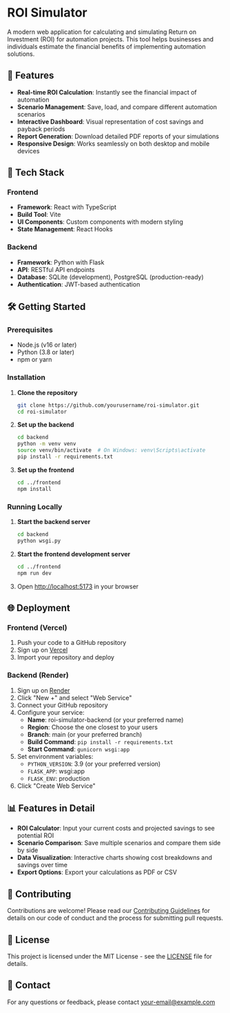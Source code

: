 # ROI Simulator

A modern web application for calculating and simulating Return on Investment (ROI) for automation projects. This tool helps businesses and individuals estimate the financial benefits of implementing automation solutions.

## 🌟 Features

- **Real-time ROI Calculation**: Instantly see the financial impact of automation
- **Scenario Management**: Save, load, and compare different automation scenarios
- **Interactive Dashboard**: Visual representation of cost savings and payback periods
- **Report Generation**: Download detailed PDF reports of your simulations
- **Responsive Design**: Works seamlessly on both desktop and mobile devices

## 🚀 Tech Stack

### Frontend
- **Framework**: React with TypeScript
- **Build Tool**: Vite
- **UI Components**: Custom components with modern styling
- **State Management**: React Hooks

### Backend
- **Framework**: Python with Flask
- **API**: RESTful API endpoints
- **Database**: SQLite (development), PostgreSQL (production-ready)
- **Authentication**: JWT-based authentication

## 🛠️ Getting Started

### Prerequisites
- Node.js (v16 or later)
- Python (3.8 or later)
- npm or yarn

### Installation

1. **Clone the repository**
   ```bash
   git clone https://github.com/yourusername/roi-simulator.git
   cd roi-simulator
   ```

2. **Set up the backend**
   ```bash
   cd backend
   python -m venv venv
   source venv/bin/activate  # On Windows: venv\Scripts\activate
   pip install -r requirements.txt
   ```

3. **Set up the frontend**
   ```bash
   cd ../frontend
   npm install
   ```

### Running Locally

1. **Start the backend server**
   ```bash
   cd backend
   python wsgi.py
   ```

2. **Start the frontend development server**
   ```bash
   cd ../frontend
   npm run dev
   ```

3. Open [http://localhost:5173](http://localhost:5173) in your browser

## 🌐 Deployment

### Frontend (Vercel)
1. Push your code to a GitHub repository
2. Sign up on [Vercel](https://vercel.com)
3. Import your repository and deploy

### Backend (Render)
1. Sign up on [Render](https://render.com)
2. Click "New +" and select "Web Service"
3. Connect your GitHub repository
4. Configure your service:
   - **Name**: roi-simulator-backend (or your preferred name)
   - **Region**: Choose the one closest to your users
   - **Branch**: main (or your preferred branch)
   - **Build Command**: `pip install -r requirements.txt`
   - **Start Command**: `gunicorn wsgi:app`
5. Set environment variables:
   - `PYTHON_VERSION`: 3.9 (or your preferred version)
   - `FLASK_APP`: wsgi:app
   - `FLASK_ENV`: production
6. Click "Create Web Service"

## 📊 Features in Detail

- **ROI Calculator**: Input your current costs and projected savings to see potential ROI
- **Scenario Comparison**: Save multiple scenarios and compare them side by side
- **Data Visualization**: Interactive charts showing cost breakdowns and savings over time
- **Export Options**: Export your calculations as PDF or CSV

## 🤝 Contributing

Contributions are welcome! Please read our [Contributing Guidelines](CONTRIBUTING.md) for details on our code of conduct and the process for submitting pull requests.

## 📄 License

This project is licensed under the MIT License - see the [LICENSE](LICENSE) file for details.

## 📧 Contact

For any questions or feedback, please contact [your-email@example.com](kpgowthamanirudh@example.com)
